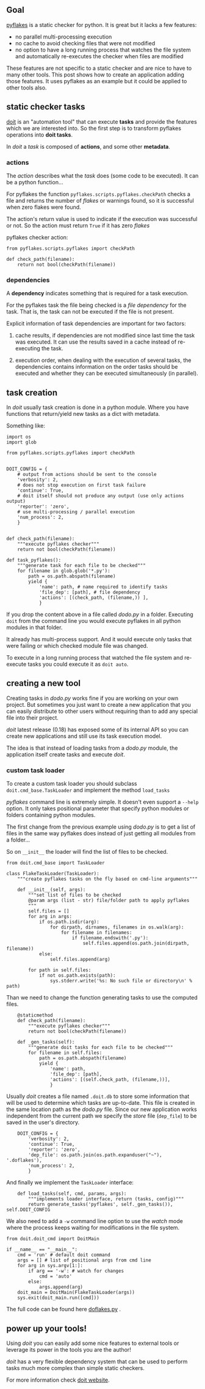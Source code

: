 <!--
.. title: power up your tools
.. slug: power-up-your-tools
.. date: 2012/12/06 16:36:33
.. tags: python, doit
.. link: 
.. description: 
-->

Goal
------

[pyflakes](http://pypi.python.org/pypi/pyflakes>) is a static checker for python.
It is great but it lacks a few features:

 * no parallel multi-processing execution
 * no cache to avoid checking files that were not modified
 * no option to have a long running process that watches the file system
   and automatically re-executes the checker when files are modified

These features are not specific to a static checker and are nice to have
to many other tools.
This post shows how to create an application adding those features.
It uses pyflakes as an example but it could be applied to other tools also.


 static checker tasks
------------------------

[doit](http://pydoit.org) is an "automation tool" that can execute **tasks**
and provide the features which we are interested into. So the first step is to
transform pyflakes operations into **doit tasks**.

In *doit* a *task* is composed of **actions**, and some other **metadata**.

### actions

The *action* describes what the *task* does
(some code to be executed). It can be a python function...

For pyflakes the function `pyflakes.scripts.pyflakes.checkPath`
checks a file and returns the number of *flakes* or
warnings found, so it is successful when zero flakes were found.

The action's return value is used to indicate if the execution
was successful or not. So the action must return `True` if it has zero *flakes*

pyflakes checker action:

~~~~{.python}
from pyflakes.scripts.pyflakes import checkPath

def check_path(filename):
    return not bool(checkPath(filename))
~~~~

### dependencies

A **dependency** indicates something that is required for a task execution.

For the pyflakes task the file being checked is a *file dependency* for the task.
That is, the task can not be executed if the file is not present.

Explicit information of task dependencies are important for two factors:

1) cache results, if dependencies are not modified since last time the task
   was executed. It can use the results saved in a cache instead of re-executing
   the task.

2) execution order, when dealing with the execution of several tasks,
   the dependencies contains information on the order tasks should be executed
   and whether they can be executed simultaneously (in parallel).



task creation
-----------------

In *doit* usually task creation is done in a python module. Where you have
functions that return/yield new tasks as a dict with metadata.

Something like:

~~~~{.python}
import os
import glob

from pyflakes.scripts.pyflakes import checkPath


DOIT_CONFIG = {
    # output from actions should be sent to the console
    'verbosity': 2,
    # does not stop execution on first task failure
    'continue': True,
    # doit itself should not produce any output (use only actions output)
    'reporter': 'zero',
    # use multi-processing / parallel execution
    'num_process': 2,
    }


def check_path(filename):
    """execute pyflakes checker"""
    return not bool(checkPath(filename))

def task_pyflakes():
    """generate task for each file to be checked"""
    for filename in glob.glob('*.py'):
        path = os.path.abspath(filename)
        yield {
            'name': path, # name required to identify tasks
            'file_dep': [path], # file dependency
            'actions': [(check_path, (filename,)) ],
            }
~~~~

If you drop the content above in a file called *dodo.py* in a folder.
Executing `doit` from the command line you would execute pyflakes in
all python modules in that folder.

It already has multi-process support.
And it would execute only tasks that were failing or which checked
module file was changed.

To execute in a long running process that watched the file system and re-execute
tasks you could execute it as `doit auto`.


creating a new tool
----------------------

Creating tasks in *dodo.py* works fine if you are working on your own project.
But sometimes you just want to create a new application that you can easily
distribute to other users without requiring than to add any special file into their
project.

*doit* latest release (0.18) has exposed some of its internal API so you can
create new applications and still use its task execution model.

The idea is that instead of loading tasks from a *dodo.py* module,
the application itself create tasks and execute *doit*.

### custom task loader

To create a custom task loader you should subclass `doit.cmd_base.TaskLoader`
and implement the method `load_tasks`

*pyflakes* command line is extremely simple. It doesn't even support a `--help`
option. It only takes positional parameter that specify python modules or
folders containing python modules.

The first change from the previous example using *dodo.py* is to get
a list of files in the same way pyflakes does instead of just getting
all modules from a folder...

So on `__init__` the loader will find the list of files
to be checked.

~~~~{.python}
from doit.cmd_base import TaskLoader

class FlakeTaskLoader(TaskLoader):
    """create pyflakes tasks on the fly based on cmd-line arguments"""

    def __init__(self, args):
        """set list of files to be checked
        @param args (list - str) file/folder path to apply pyflakes
        """
        self.files = []
        for arg in args:
            if os.path.isdir(arg):
                for dirpath, dirnames, filenames in os.walk(arg):
                    for filename in filenames:
                        if filename.endswith('.py'):
                            self.files.append(os.path.join(dirpath, filename))
            else:
                self.files.append(arg)

        for path in self.files:
            if not os.path.exists(path):
                sys.stderr.write('%s: No such file or directory\n' % path)
~~~~


Than we need to change the function generating tasks to use the computed files.

~~~~{.python}
    @staticmethod
    def check_path(filename):
        """execute pyflakes checker"""
        return not bool(checkPath(filename))

    def _gen_tasks(self):
        """generate doit tasks for each file to be checked"""
        for filename in self.files:
            path = os.path.abspath(filename)
            yield {
                'name': path,
                'file_dep': [path],
                'actions': [(self.check_path, (filename,))],
                }
~~~~


Usually *doit* creates a file named `.doit.db` to store some information
that will be used to determine which tasks are up-to-date. This file is
created in the same location path as the *dodo.py* file. Since our new
application works independent from the current path we specify the
*store* file (`dep_file`) to be saved in the user's directory.

~~~~{.python}
    DOIT_CONFIG = {
        'verbosity': 2,
        'continue': True,
        'reporter': 'zero',
        'dep_file': os.path.join(os.path.expanduser("~"), '.doflakes'),
        'num_process': 2,
        }
~~~~

And finally we implement the `TaskLoader` interface:

~~~~{.python}
    def load_tasks(self, cmd, params, args):
        """implements loader interface, return (tasks, config)"""
        return generate_tasks('pyflakes', self._gen_tasks()), self.DOIT_CONFIG
~~~~


We also need to add a `-w` command line option to use the *watch* mode where
the process keeps waiting for modifications in the file system.

~~~~{.python}
from doit.doit_cmd import DoitMain

if __name__ == "__main__":
    cmd = 'run' # default doit command
    args = [] # list of positional args from cmd line
    for arg in sys.argv[1:]:
        if arg == '-w': # watch for changes
            cmd = 'auto'
        else:
            args.append(arg)
    doit_main = DoitMain(FlakeTaskLoader(args))
    sys.exit(doit_main.run([cmd]))
~~~~

The full code can be found here [doflakes.py](https://bitbucket.org/schettino72/doit-recipes/src/tip/doflakes/doflakes.py) .


power up your tools!
----------------------

Using *doit* you can easily add some nice features to external tools
or leverage its power in the tools you are the author!

*doit* has a very flexible dependency system that can be used to perform
tasks much more complex than simple static checkers.

For more information check [doit website](http://pydoit.org).
